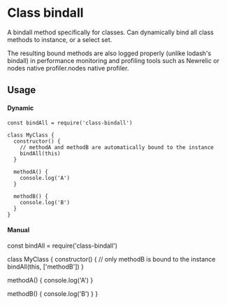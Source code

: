 # Class bindall

A bindall method specifically for classes.  Can dynamically bind all class methods to instance, or a select set.  

The resulting bound methods are also logged properly (unlike lodash's bindall) in performance monitoring and profiling tools such as Newrelic or nodes native profiler.nodes native profiler.

## Usage

#### Dynamic

```
const bindAll = require('class-bindall')

class MyClass {
  constructor() {
    // methodA and methodB are automatically bound to the instance
    bindAll(this)
  }

  methodA() {
    console.log('A')
  }

  methodB() {
    console.log('B')
  }
}

```

#### Manual

const bindAll = require('class-bindall')

class MyClass {
  constructor() {
    // only methodB is bound to the instance
    bindAll(this, ['methodB'])
  }

  methodA() {
    console.log('A')
  }

  methodB() {
    console.log('B')
  }
}
```
